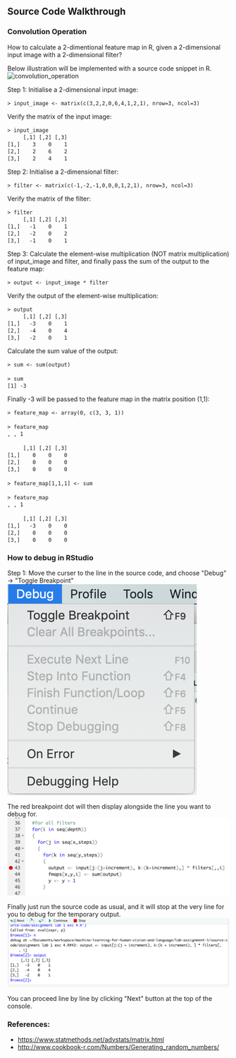 ## Source Code Walkthrough

### Convolution Operation

How to calculate a 2-dimentional feature map in R, given a 2-dimensional input image with a 2-dimensional filter?

Below illustration will be implemented with a source code snippet in R.
![convolution_operation](./pix/convolution_operation.png) 


Step 1: Initialise a 2-dimensional input image:
```
> input_image <- matrix(c(3,2,2,0,6,4,1,2,1), nrow=3, ncol=3)
```

Verify the matrix of the input image:
```
> input_image
     [,1] [,2] [,3]
[1,]    3    0    1
[2,]    2    6    2
[3,]    2    4    1
```

Step 2: Initialise a 2-dimensional filter:
```
> filter <- matrix(c(-1,-2,-1,0,0,0,1,2,1), nrow=3, ncol=3)
```

Verify the matrix of the filter:
```
> filter
     [,1] [,2] [,3]
[1,]   -1    0    1
[2,]   -2    0    2
[3,]   -1    0    1
```

Step 3: Calculate the element-wise multiplication (NOT matrix multiplication) of input_image and filter, and finally pass the sum of the output to the feature map:
```
> output <- input_image * filter
```

Verify the output of the element-wise multiplication:
```
> output
     [,1] [,2] [,3]
[1,]   -3    0    1
[2,]   -4    0    4
[3,]   -2    0    1
```

Calculate the sum value of the output:
```
> sum <- sum(output)

> sum
[1] -3
```

Finally -3 will be passed to the feature map in the matrix position (1,1):
```
> feature_map <- array(0, c(3, 3, 1))

> feature_map
, , 1

     [,1] [,2] [,3]
[1,]    0    0    0
[2,]    0    0    0
[3,]    0    0    0

> feature_map[1,1,1] <- sum

> feature_map
, , 1

     [,1] [,2] [,3]
[1,]   -3    0    0
[2,]    0    0    0
[3,]    0    0    0
```

### How to debug in RStudio

Step 1: Move the curser to the line in the source code, and choose "Debug" -> "Toggle Breakpoint"
![toggle_breakpoint](./pix/toggle_breakpoint.png)

The red breakpoint dot will then display alongside the line you want to debug for.
![breakpoint](./pix/breakpoint.png)

Finally just run the source code as usual, and it will stop at the very line for you to debug for the temporary output.
![output](./pix/output.png)

You can proceed line by line by clicking "Next" button at the top of the console.

### References:

* https://www.statmethods.net/advstats/matrix.html
* http://www.cookbook-r.com/Numbers/Generating_random_numbers/